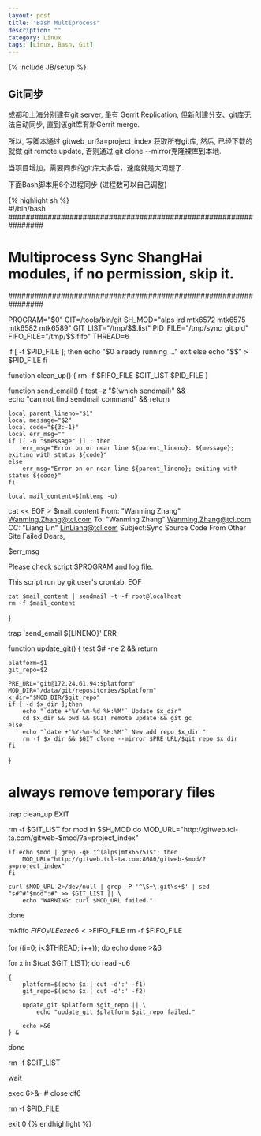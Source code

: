 ```yaml
---
layout: post
title: "Bash Multiprocess"
description: ""
category: Linux
tags: [Linux, Bash, Git]
---
```

{% include JB/setup %}

## Git同步

成都和上海分别建有git server, 虽有 Gerrit Replication, 但新创建分支、git库无法自动同步, 直到该git库有新Gerrit merge.

所以, 写脚本通过 gitweb_url?a=project_index 获取所有git库, 然后, 已经下载的就做 git remote update, 否则通过 git clone --mirror克隆裸库到本地.

当项目增加，需要同步的git库太多后，速度就是大问题了.

下面Bash脚本用6个进程同步 (进程数可以自己调整)

{% highlight sh %}  
#!/bin/bash
################################################################
# Multiprocess Sync ShangHai modules, if no permission, skip it.
################################################################

PROGRAM="$0"
GIT=/tools/bin/git
SH_MOD="alps jrd mtk6572 mtk6575 mtk6582 mtk6589"
GIT_LIST="/tmp/$$.list"
PID_FILE="/tmp/sync_git.pid"
FIFO_FILE="/tmp/$$.fifo"
THREAD=6

if [ -f $PID_FILE ]; then
    echo "$0 already running ..."
    exit
else
    echo "$$" > $PID_FILE
fi

function clean_up()
{
    rm -f $FIFO_FILE $GIT_LIST $PID_FILE
}

function send_email()
{
    test -z "$(which sendmail)" && \
        echo "can not find sendmail command" && return

    local parent_lineno="$1"
    local message="$2"
    local code="${3:-1}"
    local err_msg=""
    if [[ -n "$message" ]] ; then
        err_msg="Error on or near line ${parent_lineno}: ${message}; exiting with status ${code}"
    else
        err_msg="Error on or near line ${parent_lineno}; exiting with status ${code}"
    fi

    local mail_content=$(mktemp -u)


cat << EOF > $mail_content
From: "Wanming Zhang" <Wanming.Zhang@tcl.com>
To: "Wanming Zhang" <Wanming.Zhang@tcl.com>
CC: "Liang Lin" <LinLiang@tcl.com>
Subject:Sync Source Code From Other Site Failed
Dears,

$err_msg

Please check script $PROGRAM and log file.

This script run by git user's crontab.
EOF

    cat $mail_content | sendmail -t -f root@localhost
    rm -f $mail_content
}

trap 'send_email ${LINENO}' ERR

function update_git()
{
    test $# -ne 2 && return

    platform=$1
    git_repo=$2

    PRE_URL="git@172.24.61.94:$platform"
    MOD_DIR="/data/git/repositories/$platform"
    x_dir="$MOD_DIR/$git_repo"
    if [ -d $x_dir ];then
        echo "`date +'%Y-%m-%d %H:%M'` Update $x_dir"
        cd $x_dir && pwd && $GIT remote update && git gc
    else
        echo "`date +'%Y-%m-%d %H:%M'` New add repo $x_dir "
        rm -f $x_dir && $GIT clone --mirror $PRE_URL/$git_repo $x_dir
    fi
}

# always remove temporary files
trap clean_up EXIT

rm -f $GIT_LIST
for mod in $SH_MOD
do
    MOD_URL="http://gitweb.tcl-ta.com/gitweb-$mod/?a=project_index"

    if echo $mod | grep -qE "^(alps|mtk6575)$"; then
        MOD_URL="http://gitweb.tcl-ta.com:8080/gitweb-$mod/?a=project_index"
    fi

    curl $MOD_URL 2>/dev/null | grep -P '^\S+\.git\s+$' | sed "s#^#"$mod":#" >> $GIT_LIST || \
        echo "WARNING: curl $MOD_URL failed."
done

mkfifo $FIFO_FILE
exec 6<>$FIFO_FILE
rm -f $FIFO_FILE

for ((i=0; i<$THREAD; i++)); do
    echo
done >&6

for x in $(cat $GIT_LIST); do
    read -u6

    {
        platform=$(echo $x | cut -d':' -f1)
        git_repo=$(echo $x | cut -d':' -f2)

        update_git $platform $git_repo || \
            echo "update_git $platform $git_repo failed."

        echo >&6
    } &
done

rm -f $GIT_LIST

wait

exec 6>&-  # close df6

rm -f $PID_FILE

exit 0
{% endhighlight %}
